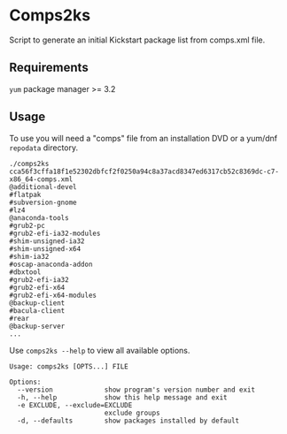 # Comps2ks

Script to generate an initial Kickstart package list from comps.xml file.

## Requirements

`yum` package manager >= 3.2

## Usage

To use you will need a "comps" file from an installation DVD or a yum/dnf `repodata` directory.

```console
./comps2ks cca56f3cffa18f1e52302dbfcf2f0250a94c8a37acd8347ed6317cb52c8369dc-c7-x86_64-comps.xml
@additional-devel
#flatpak
#subversion-gnome
#lz4
@anaconda-tools
#grub2-pc
#grub2-efi-ia32-modules
#shim-unsigned-ia32
#shim-unsigned-x64
#shim-ia32
#oscap-anaconda-addon
#dbxtool
#grub2-efi-ia32
#grub2-efi-x64
#grub2-efi-x64-modules
@backup-client
#bacula-client
#rear
@backup-server
...
```

Use `comps2ks --help` to view all available options.

```console
Usage: comps2ks [OPTS...] FILE

Options:
  --version             show program's version number and exit
  -h, --help            show this help message and exit
  -e EXCLUDE, --exclude=EXCLUDE
                        exclude groups
  -d, --defaults        show packages installed by default
```
